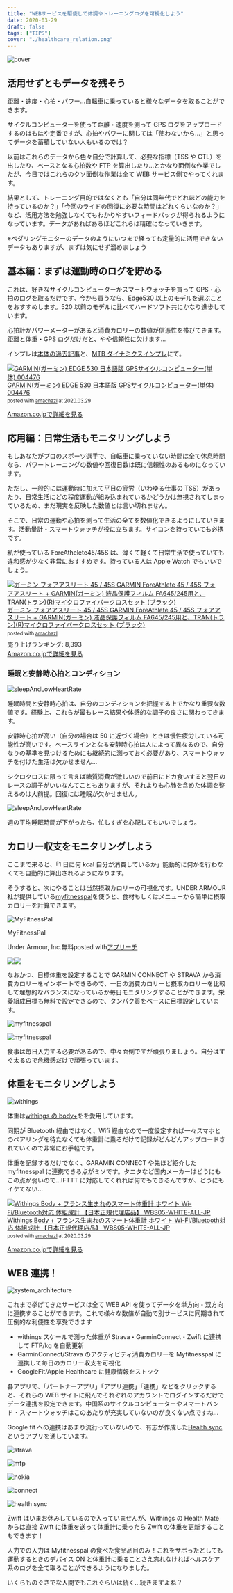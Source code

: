 ```yaml
---
title: "WEBサービスを駆使して体調やトレーニングログを可視化しよう"
date: 2020-03-29
draft: false
tags: ["TIPS"]
cover: "./healthcare_relation.png"
---
```


![cover](./healthcare_relation.png)

## 活用せずともデータを残そう

距離・速度・心拍・パワー…自転車に乗っていると様々なデータを取ることができます。

サイクルコンピューターを使って距離・速度を測って GPS ログをアップロードするのはもはや定番ですが、心拍やパワーに関しては「使わないから…」と思ってデータを蓄積していない人もいるのでは？

以前はこれらのデータから色々自分で計算して、必要な指標（TSS や CTL）を出したり、ベースとなる心拍数や FTP を算出したり…とかなり面倒な作業でしたが、今日ではこれらのクソ面倒な作業は全て WEB サービス側でやってくれます。

結果として、トレーニング目的ではなくとも「自分は同年代でどれほどの能力を持っているのか？」「今回のライドの回復に必要な時間はどれくらいなのか？」など、活用方法を勉強しなくてもわかりやすいフィードバックが得られるようになっています。データがあればあるほどこれらは精確になっていきます。

※ペダリングモニターのデータのようにいつまで経っても定量的に活用できないデータもありますが、まずは気にせず溜めましょう

## 基本編：まずは運動時のログを貯める

これは、好きなサイクルコンピューターかスマートウォッチを買って GPS・心拍のログを取るだけです。今から買うなら、Edge530 以上のモデルを選ぶことをおすすめします。520 以前のモデルに比べてハードソフト共にかなり進歩しています。

心拍計かパワーメーターがあると消費カロリーの数値が信憑性を帯びてきます。距離と体重・GPS ログだけだと、やや信頼性に欠けます…

インプレは[本体の過去記事](/post/2019/08/edge530j/)と、[MTB ダイナミクスインプレ](/post/2019/11/edge530_mtbd/)にて。

<div class="amachazl-box" style="margin-bottom:0px;"><div class="amachazl-image" style="float:left;margin:0px 12px 1px 0px;"><a href="https://www.amazon.co.jp/exec/obidos/ASIN/B07V4DG1DK/gensobunya-22/" name="amachazllink" target="_blank"><img src="https://m.media-amazon.com/images/I/41nWG3UXbVL._SL160_.jpg" alt="GARMIN(ガーミン) EDGE 530 日本語版 GPSサイクルコンピューター(単体) 004476" style="border: none;" /></a></div><div class="amachazl-info" style="line-height:120%; margin-bottom: 10px"><div class="amachazl-name" style="margin-bottom:10px;line-height:120%"><a href="https://www.amazon.co.jp/exec/obidos/ASIN/B07V4DG1DK/gensobunya-22/" name="amachazllink" target="_blank">GARMIN(ガーミン) EDGE 530 日本語版 GPSサイクルコンピューター(単体) 004476</a><div class="amachazl-powered-date" style="font-size:80%;margin-top:5px;line-height:120%">posted with <a href="https://amachazl.com/browse/B07V4DG1DK/gensobunya-22" title="GARMIN(ガーミン) EDGE 530 日本語版 GPSサイクルコンピューター(単体) 004476 - 甘茶蔓 (amachazl)" target="_blank">amachazl</a> at 2020.03.29</div></div><div class="amachazl-sub-info" style="float: left;"><div class="amachazl-link" style="margin-top: 5px"><a href="https://www.amazon.co.jp/exec/obidos/ASIN/B07V4DG1DK/gensobunya-22/" name="amachazllink" target="_blank">Amazon.co.jpで詳細を見る</a></div></div></div><div class="amachazl-footer" style="clear: left"></div></div>

## 応用編：日常生活もモニタリングしよう

もしあなたがプロのスポーツ選手で、自転車に乗っていない時間は全て休息時間なら、パワートレーニングの数値や回復日数は既に信頼性のあるものになっています。

ただし、一般的には運動時に加えて平日の疲労（いわゆる仕事の TSS）があったり、日常生活にどの程度運動が組み込まれているかどうかは無視されてしまっているため、まだ現実を反映した数値とは言い切れません。

そこで、日常の運動や心拍を測って生活の全てを数値化できるようにしていきます。活動量計・スマートウォッチが役に立ちます。サイコンを持っていても必携です。

私が使っている ForeAthelete45/45S は、薄くて軽くて日常生活で使っていても違和感が少なく非常におすすめです。持っている人は Apple Watch でもいいでしょう。

<div class="amachazl-box" style="margin-bottom:0px;"><div class="amachazl-image" style="float:left;margin:0px 12px 1px 0px;"><a href="https://www.amazon.co.jp/exec/obidos/ASIN/B07WG1QZHJ/gensobunya-22/" name="amachazllink" target="_blank"><img src="https://m.media-amazon.com/images/I/311bCYwRq4L._SL160_.jpg" alt="ガーミン フォアアスリート 45 / 45S GARMIN ForeAthlete 45 / 45S フォアアスリート + GARMIN(ガーミン) 液晶保護フィルム FA645/245用と、TRAN(トラン)(R)マイクロファイバークロスセット (ブラック)" style="border: none;" /></a></div><div class="amachazl-info" style="line-height:120%; margin-bottom: 10px"><div class="amachazl-name" style="margin-bottom:10px;line-height:120%"><a href="https://www.amazon.co.jp/exec/obidos/ASIN/B07WG1QZHJ/gensobunya-22/" name="amachazllink" target="_blank">ガーミン フォアアスリート 45 / 45S GARMIN ForeAthlete 45 / 45S フォアアスリート + GARMIN(ガーミン) 液晶保護フィルム FA645/245用と、TRAN(トラン)(R)マイクロファイバークロスセット (ブラック)</a><div class="amachazl-powered-date" style="font-size:80%;margin-top:5px;line-height:120%">posted with <a href="https://amachazl.com/browse/B07WG1QZHJ/gensobunya-22" title="ガーミン フォアアスリート 45 / 45S GARMIN ForeAthlete 45 / 45S フォアアスリート + GARMIN(ガーミン) 液晶保護フィルム FA645/245用と、TRAN(トラン)(R)マイクロファイバークロスセット (ブラック) - 甘茶蔓 (amachazl)" target="_blank">amachazl</a></div></div><div class="amachazl-detail">売り上げランキング: 8,393<br /></div><div class="amachazl-sub-info" style="float: left;"><div class="amachazl-link" style="margin-top: 5px"><a href="https://www.amazon.co.jp/exec/obidos/ASIN/B07WG1QZHJ/gensobunya-22/" name="amachazllink" target="_blank">Amazon.co.jpで詳細を見る</a></div></div></div><div class="amachazl-footer" style="clear: left"></div></div>

### 睡眠と安静時心拍とコンディション

![sleepAndLowHeartRate](./lowHeartrate.png)

睡眠時間と安静時心拍は、自分のコンディションを把握する上でかなり重要な数値です。経験上、これらが最もレース結果や体感的な調子の良さに関わってきます。

安静時心拍が高い（自分の場合は 50 に近づく場合）ときは慢性疲労している可能性が高いです。ベースラインとなる安静時心拍は人によって異なるので、自分なりの基準を見つけるためにも継続的に測っておく必要があり、スマートウォッチを付けた生活は欠かせません…

シクロクロスに限って言えば糖質消費が激しいので前日にドカ食いすると翌日のレースの調子がいいなんてこともありますが、それよりも心肺を含めた体調を整えるのは大前提。回復には睡眠が欠かせません。

![sleepAndLowHeartRate](./sleep.png)

週の平均睡眠時間が下がったら、忙しすぎを心配してもいいでしょう。

## カロリー収支をモニタリングしよう

ここまで来ると、「1 日に何 kcal 自分が消費しているか」能動的に何かを行わなくても自動的に算出されるようになります。

そうすると、次にやることは当然摂取カロリーの可視化です。UNDER ARMOUR 社が提供している[myfitnesspal](https://www.myfitnesspal.com/ja/)を使うと、食材もしくはメニューから簡単に摂取カロリーを計算できます。

<div class="appreach"><img src="https://is5-ssl.mzstatic.com/image/thumb/Purple123/v4/37/a7/b1/37a7b1fd-e53c-0f07-4454-d2dd3bbcb875/source/512x512bb.jpg" alt="MyFitnessPal" class="appreach__icon"><div class="appreach__detail"><p class="appreach__name">MyFitnessPal</p><p class="appreach__info"><span class="appreach__developper">Under Armour, Inc.</span><span class="appreach__price">無料</span><span class="appreach__posted">posted with<a href="https://mama-hack.com/app-reach/" title="アプリーチ" target="_blank" rel="nofollow">アプリーチ</a></span></p></div><div class="appreach__links"><a href="https://apps.apple.com/jp/app/myfitnesspal/id341232718?uo=4" rel="nofollow" class="appreach__aslink"><img src="https://nabettu.github.io/appreach/img/itune_ja.svg"></a><a href="https://play.google.com/store/apps/details?id=com.myfitnesspal.android" rel="nofollow" class="appreach__gplink"><img src="https://nabettu.github.io/appreach/img/gplay_ja.png"></a></div></div>

なおかつ、目標体重を設定することで GARMIN CONNECT や STRAVA から消費カロリーをインポートできるので、一日の消費カロリーと摂取カロリーを比較して理想的なバランスになっているか毎日モニタリングすることができます。栄養組成目標も無料で設定できるので、タンパク質をベースに目標設定しています。

![myfitnesspal](./mfp1.png)

![myfitnesspal](./mfp2.png)

食事は毎日入力する必要があるので、中々面倒ですが頑張りましょう。自分はすぐ太るので危機感だけで頑張っています。

## 体重をモニタリングしよう

![withings](./withings.png)

体重は[withings の body+](https://www.amazon.co.jp/exec/obidos/ASIN/B071ZG8JP2/gensobunya-22/)をを愛用しています。

同期が Bluetooth 経由ではなく、Wifi 経由なので一度設定すれば一々スマホとのペアリングを待たなくても体重計に乗るだけで記録がどんどんアップロードされていくので非常にお手軽です。

体重を記録するだけでなく、GARAMIN CONNECT や先ほど紹介した myfitnesspal に連携できる点がミソです。タニタなど国内メーカーはどうにもこの点が弱いので…IFTTT に対応してくれれば何でもできるんですが、どうにもイケてない…

<div class="amachazl-box" style="margin-bottom:0px;"><div class="amachazl-image" style="float:left;margin:0px 12px 1px 0px;"><a href="https://www.amazon.co.jp/exec/obidos/ASIN/B071ZG8JP2/gensobunya-22/" name="amachazllink" target="_blank"><img src="https://m.media-amazon.com/images/I/31Pa4HV9JyL._SL160_.jpg" alt="Withings Body + フランス生まれのスマート体重計 ホワイト Wi-Fi/Bluetooth対応 体組成計 【日本正規代理店品】 WBS05-WHITE-ALL-JP" style="border: none;" /></a></div><div class="amachazl-info" style="line-height:120%; margin-bottom: 10px"><div class="amachazl-name" style="margin-bottom:10px;line-height:120%"><a href="https://www.amazon.co.jp/exec/obidos/ASIN/B071ZG8JP2/gensobunya-22/" name="amachazllink" target="_blank">Withings Body + フランス生まれのスマート体重計 ホワイト Wi-Fi/Bluetooth対応 体組成計 【日本正規代理店品】 WBS05-WHITE-ALL-JP</a><div class="amachazl-powered-date" style="font-size:80%;margin-top:5px;line-height:120%">posted with <a href="https://amachazl.com/browse/B071ZG8JP2/gensobunya-22" title="Withings Body + フランス生まれのスマート体重計 ホワイト Wi-Fi/Bluetooth対応 体組成計 【日本正規代理店品】 WBS05-WHITE-ALL-JP - 甘茶蔓 (amachazl)" target="_blank">amachazl</a> at 2020.03.29</div></div><div class="amachazl-sub-info" style="float: left;"><div class="amachazl-link" style="margin-top: 5px"><a href="https://www.amazon.co.jp/exec/obidos/ASIN/B071ZG8JP2/gensobunya-22/" name="amachazllink" target="_blank">Amazon.co.jpで詳細を見る</a></div></div></div><div class="amachazl-footer" style="clear: left"></div></div>

## WEB 連携！

![system_architecture](./healthcare_relation.png)

これまで挙げてきたサービスは全て WEB API を使ってデータを単方向・双方向に連携することができます。これで様々な数値が自動で別サービスに同期されて圧倒的な利便性を享受できます

- withings スケールで測った体重が Strava・GarminConnect・Zwift に連携して FTP/kg を自動更新
- GarminConnect/Strava のアクティビティ消費カロリーを Myfitnesspal に連携して毎日のカロリー収支を可視化
- GoogleFit/Apple Healthcare に健康情報をストック

各アプリで、「パートナーアプリ」「アプリ連携」「連携」などをクリックすると、それらの WEB サイトに飛んでそれぞれのアカウントでログインするだけでデータ連携を設定できます。中国系のサイクルコンピューターやスマートバンド・スマートウォッチはこのあたりが充実していないのが良くない点ですね…

Google fit への連携はあまり流行っていないので、有志が作成した[Health sync](https://play.google.com/store/apps/details?id=nl.appyhapps.healthsync&hl=ja)というアプリを通しています。

![strava](./strava.png)

![mfp](./mfp.png)

![nokia](./nokia.png)

![connect](./connect.png)

![health sync](./healthsync.png)

Zwift はいまお休みしているので入っていませんが、Withings の Health Mate からは直接 Zwift に体重を送って体重計に乗ったら Zwift の体重を更新することもできます！

人力での入力は Myfitnesspal の食べた食品品目のみ！これをサボったとしても運動するときのデバイス ON と体重計に乗ることさえ忘れなければヘルスケア系のログを全て取ることができるようになりました。

いくらものぐさでな人間でもこれぐらいは続く…続きますよね？
